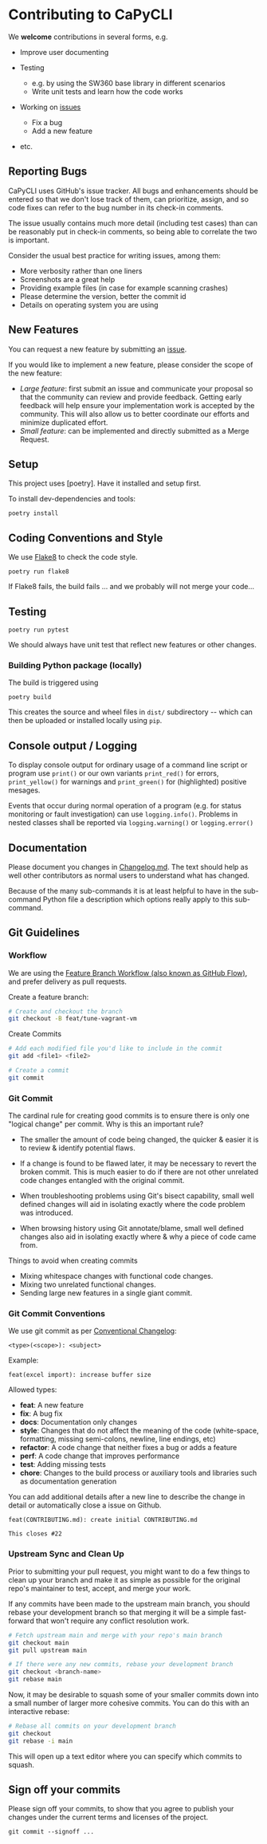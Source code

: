 <!--
# SPDX-FileCopyrightText: (c) 2018-2023 Siemens
# SPDX-License-Identifier: MIT
-->

# Contributing to CaPyCLI

We **welcome** contributions in several forms, e.g.

* Improve user documenting

* Testing
  * e.g. by using the SW360 base library in different scenarios
  * Write unit tests and learn how the code works

* Working on [issues](https://github.com/sw360/capycli/issues)
  * Fix a bug
  * Add a new feature

* etc.

## Reporting Bugs

CaPyCLI uses GitHub's issue tracker. All bugs and enhancements should be
entered so that we don't lose track of them, can prioritize, assign, and so code
fixes can refer to the bug number in its check-in comments.

The issue usually contains much more detail (including test cases) than can be
reasonably put in check-in comments, so being able to correlate the two is
important.

Consider the usual best practice for writing issues, among them:

* More verbosity rather than one liners
* Screenshots are a great help
* Providing example files (in case for example scanning crashes)
* Please determine the version, better the commit id
* Details on operating system you are using

## New Features

You can request a new feature by submitting an [issue](https://github.com/sw360/capycli/issues/new).

If you would like to implement a new feature, please consider the scope of the new feature:

* *Large feature*: first submit an issue and communicate your proposal so that the community can
   review and provide feedback. Getting early feedback will help ensure your implementation work is
   accepted by the community. This will also allow us to better coordinate our efforts and minimize
   duplicated effort.
* *Small feature*: can be implemented and directly submitted as a Merge Request.

## Setup

This project uses [poetry]. Have it installed and setup first.

To install dev-dependencies and tools:

```shell
poetry install
```

## Coding Conventions and Style

We use [Flake8](https://flake8.pycqa.org/en/latest/) to check the code style.

```shell
poetry run flake8
```

If Flake8 fails, the build fails ... and we probably will not merge your code...

## Testing

```shell
poetry run pytest
```

We should always have unit test that reflect new features or other changes.

### Building Python package (locally)

The build is triggered using

```shell
poetry build
```

This creates the source and wheel files in ```dist/``` subdirectory -- which
can then be uploaded or installed locally using ```pip```.

## Console output / Logging

To display console output for ordinary usage of a command line script or program
use `print()` or our own variants `print_red()` for errors, `print_yellow()` for
warnings and `print_green()` for (highlighted) positive mesages.

Events that occur during normal operation of a program (e.g. for status monitoring
or fault investigation) can use `logging.info()`. Problems in nested classes shall
be reported via `logging.warning()` or `logging.error()`

## Documentation

Please document you changes in [Changelog.md](Changelog.md). The text should help as well other contributors
as normal users to understand what has changed.

Because of the many sub-commands it is at least helpful to have in the sub-command Python file
a description which options really apply to this sub-command.

## Git Guidelines

### Workflow

We are using the [Feature Branch Workflow (also known as GitHub Flow)](https://guides.github.com/introduction/flow/),
and prefer delivery as pull requests.

Create a feature branch:

```sh
# Create and checkout the branch
git checkout -B feat/tune-vagrant-vm
```

Create Commits

```sh
# Add each modified file you'd like to include in the commit
git add <file1> <file2>

# Create a commit
git commit
```

### Git Commit

The cardinal rule for creating good commits is to ensure there is only one
"logical change" per commit. Why is this an important rule?

* The smaller the amount of code being changed, the quicker & easier it is to
  review & identify potential flaws.

* If a change is found to be flawed later, it may be necessary to revert the
  broken commit. This is much easier to do if there are not other unrelated
  code changes entangled with the original commit.

* When troubleshooting problems using Git's bisect capability, small well
  defined changes will aid in isolating exactly where the code problem was
  introduced.

* When browsing history using Git annotate/blame, small well defined changes
  also aid in isolating exactly where & why a piece of code came from.

Things to avoid when creating commits

* Mixing whitespace changes with functional code changes.
* Mixing two unrelated functional changes.
* Sending large new features in a single giant commit.

### Git Commit Conventions

We use git commit as per [Conventional Changelog](https://github.com/ajoslin/conventional-changelog):

```none
<type>(<scope>): <subject>
```

Example:

```none
feat(excel import): increase buffer size
```

Allowed types:

* **feat**: A new feature
* **fix**: A bug fix
* **docs**: Documentation only changes
* **style**: Changes that do not affect the meaning of the code (white-space, formatting, missing
  semi-colons, newline, line endings, etc)
* **refactor**: A code change that neither fixes a bug or adds a feature
* **perf**: A code change that improves performance
* **test**: Adding missing tests
* **chore**: Changes to the build process or auxiliary tools and libraries such as
  documentation generation

You can add additional details after a new line to describe the change in detail or automatically
close a issue on Github.

```none
feat(CONTRIBUTING.md): create initial CONTRIBUTING.md

This closes #22
```

### Upstream Sync and Clean Up

Prior to submitting your pull request, you might want to do a few things to clean up your branch
and make it as simple as possible for the original repo's maintainer to test, accept, and merge
your work.

If any commits have been made to the upstream main branch, you should rebase your development
branch so that merging it will be a simple fast-forward that won't require any conflict resolution
work.

```sh
# Fetch upstream main and merge with your repo's main branch
git checkout main
git pull upstream main

# If there were any new commits, rebase your development branch
git checkout <branch-name>
git rebase main
```

Now, it may be desirable to squash some of your smaller commits down into a small number of larger
more cohesive commits. You can do this with an interactive rebase:

```sh
# Rebase all commits on your development branch
git checkout
git rebase -i main
```

This will open up a text editor where you can specify which commits to squash.

## Sign off your commits

Please sign off your commits,
to show that you agree to publish your changes under the current terms and licenses of the project.

```shell
git commit --signoff ...
```
